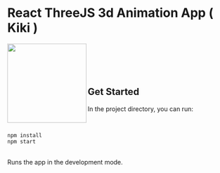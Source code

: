 # React ThreeJS 3d Animation App ( Kiki )
<img height="180em" align="left" src="https://user-images.githubusercontent.com/15870445/187024795-deb1774c-c033-4fa8-af48-91cbc6e9f9c9.gif"/>
<br>
<br>
<br>
<br>

## Get Started
In the project directory, you can run:

<br>

  `npm install`
  <br>
  `npm start`
  
  <br>
  Runs the app in the development mode.
  
